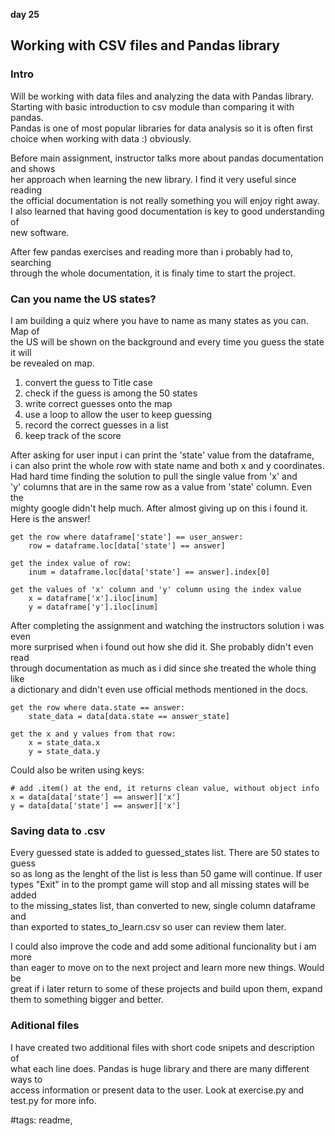 **day 25**
## Working with CSV files and Pandas library

### Intro
Will be working with data files and analyzing the data with Pandas library.  
Starting with basic introduction to csv module than comparing it with pandas.  
Pandas is one of most popular libraries for data analysis so it is often first  
choice when working with data :) obviously.  

Before main assignment, instructor talks more about pandas documentation and shows  
her approach when learning the new library. I find it very useful since reading  
the official documentation is not really something you will enjoy right away.  
I also learned that having good documentation is key to good understanding of  
new software.

After few pandas exercises and reading more than i probably had to, searching  
through the whole documentation, it is finaly time to start the project.


### Can you name the US states?
I am building a quiz where you have to name as many states as you can. Map of  
the US will be shown on the background and every time you guess the state it will  
be revealed on map.

1. convert the guess to Title case
2. check if the guess is among the 50 states
3. write correct guesses onto the map
4. use a loop to allow the user to keep guessing
5. record the correct guesses in a list
6. keep track of the score

After asking for user input i can print the 'state' value from the dataframe,  
i can also print the whole row with state name and both x and y coordinates.  
Had hard time finding the solution to pull the single value from 'x' and  
'y' columns that are in the same row as a value from 'state' column. Even the  
mighty google didn't help much. After almost giving up on this i found it.  
Here is the answer!  
```
get the row where dataframe['state'] == user_answer:
    row = dataframe.loc[data['state'] == answer]

get the index value of row:
    inum = dataframe.loc[data['state'] == answer].index[0]

get the values of 'x' column and 'y' column using the index value
    x = dataframe['x'].iloc[inum]
    y = dataframe['y'].iloc[inum]
```

After completing the assignment and watching the instructors solution i was even  
more surprised when i found out how she did it. She probably didn't even read  
through documentation as much as i did since she treated the whole thing like  
a dictionary and didn't even use official methods mentioned in the docs.
```
get the row where data.state == answer:
    state_data = data[data.state == answer_state]

get the x and y values from that row:
    x = state_data.x
    y = state_data.y
```

Could also be writen using keys:
```
# add .item() at the end, it returns clean value, without object info
x = data[data['state'] == answer]['x']
y = data[data['state'] == answer]['x']
```

### Saving data to .csv
Every guessed state is added to guessed_states list. There are 50 states to guess  
so as long as the lenght of the list is less than 50 game will continue. If user  
types "Exit" in to the prompt game will stop and all missing states will be added  
to the missing_states list, than converted to new, single column dataframe and  
than exported to states_to_learn.csv so user can review them later.  

I could also improve the code and add some aditional funcionality but i am more  
than eager to move on to the next project and learn more new things. Would be  
great if i later return to some of these projects and build upon them, expand  
them to something bigger and better.  

### Aditional files
I have created two additional files with short code snipets and description of  
what each line does. Pandas is huge library and there are many different ways to  
access information or present data to the user. Look at exercise.py and test.py 
for more info.


#tags: readme,
